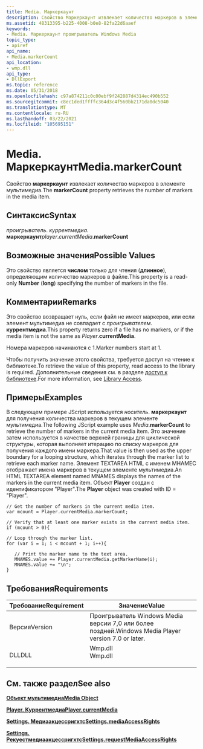 ```yaml
---
title: Media. Маркеркаунт
description: Свойство Маркеркаунт извлекает количество маркеров в элементе мультимедиа.
ms.assetid: 48313395-b225-4008-b0e8-82fa22d6aaef
keywords:
- Media. Маркеркаунт проигрыватель Windows Media
topic_type:
- apiref
api_name:
- Media.markerCount
api_location:
- wmp.dll
api_type:
- DllExport
ms.topic: reference
ms.date: 05/31/2018
ms.openlocfilehash: c97a874211c0c00ebf9f242887d4314ec490b552
ms.sourcegitcommit: c8ec1ded1ffffc364d3c4f560bb2171da0dc5040
ms.translationtype: MT
ms.contentlocale: ru-RU
ms.lasthandoff: 03/22/2021
ms.locfileid: "105695151"
---
```

# <a name="mediamarkercount"></a><span data-ttu-id="7921e-104">Media. Маркеркаунт</span><span class="sxs-lookup"><span data-stu-id="7921e-104">Media.markerCount</span></span>

<span data-ttu-id="7921e-105">Свойство **маркеркаунт** извлекает количество маркеров в элементе мультимедиа.</span><span class="sxs-lookup"><span data-stu-id="7921e-105">The **markerCount** property retrieves the number of markers in the media item.</span></span>

## <a name="syntax"></a><span data-ttu-id="7921e-106">Синтаксис</span><span class="sxs-lookup"><span data-stu-id="7921e-106">Syntax</span></span>

<span data-ttu-id="7921e-107">*проигрыватель*. *куррентмедиа*. **маркеркаунт**</span><span class="sxs-lookup"><span data-stu-id="7921e-107">*player*.*currentMedia*.**markerCount**</span></span>

## <a name="possible-values"></a><span data-ttu-id="7921e-108">Возможные значения</span><span class="sxs-lookup"><span data-stu-id="7921e-108">Possible Values</span></span>

<span data-ttu-id="7921e-109">Это свойство является **числом** только для чтения (**длинное**), определяющим количество маркеров в файле.</span><span class="sxs-lookup"><span data-stu-id="7921e-109">This property is a read-only **Number** (**long**) specifying the number of markers in the file.</span></span>

## <a name="remarks"></a><span data-ttu-id="7921e-110">Комментарии</span><span class="sxs-lookup"><span data-stu-id="7921e-110">Remarks</span></span>

<span data-ttu-id="7921e-111">Это свойство возвращает нуль, если файл не имеет маркеров, или если элемент мультимедиа не совпадает с *проигрывателем*. **куррентмедиа**.</span><span class="sxs-lookup"><span data-stu-id="7921e-111">This property returns zero if a file has no markers, or if the media item is not the same as *Player*.**currentMedia**.</span></span>

<span data-ttu-id="7921e-112">Номера маркеров начинаются с 1.</span><span class="sxs-lookup"><span data-stu-id="7921e-112">Marker numbers start at 1.</span></span>

<span data-ttu-id="7921e-113">Чтобы получить значение этого свойства, требуется доступ на чтение к библиотеке.</span><span class="sxs-lookup"><span data-stu-id="7921e-113">To retrieve the value of this property, read access to the library is required.</span></span> <span data-ttu-id="7921e-114">Дополнительные сведения см. в разделе [доступ к библиотеке](library-access.md).</span><span class="sxs-lookup"><span data-stu-id="7921e-114">For more information, see [Library Access](library-access.md).</span></span>

## <a name="examples"></a><span data-ttu-id="7921e-115">Примеры</span><span class="sxs-lookup"><span data-stu-id="7921e-115">Examples</span></span>

<span data-ttu-id="7921e-116">В следующем примере JScript используется *носитель*. **маркеркаунт** для получения количества маркеров в текущем элементе мультимедиа.</span><span class="sxs-lookup"><span data-stu-id="7921e-116">The following JScript example uses *Media*.**markerCount** to retrieve the number of markers in the current media item.</span></span> <span data-ttu-id="7921e-117">Это значение затем используется в качестве верхней границы для циклической структуры, которая выполняет итерацию по списку маркеров для получения каждого имени маркера.</span><span class="sxs-lookup"><span data-stu-id="7921e-117">That value is then used as the upper boundary for a looping structure, which iterates through the marker list to retrieve each marker name.</span></span> <span data-ttu-id="7921e-118">Элемент TEXTAREA HTML с именем МНАМЕС отображает имена маркеров в текущем элементе мультимедиа.</span><span class="sxs-lookup"><span data-stu-id="7921e-118">An HTML TEXTAREA element named MNAMES displays the names of the markers in the current media item.</span></span> <span data-ttu-id="7921e-119">Объект **Player** создан с идентификатором "Player".</span><span class="sxs-lookup"><span data-stu-id="7921e-119">The **Player** object was created with ID = "Player".</span></span>


```JScript
// Get the number of markers in the current media item.
var mcount = Player.currentMedia.markerCount;

// Verify that at least one marker exists in the current media item.
if (mcount > 0){

// Loop through the marker list.
for (var i = 1; i < mcount + 1; i++){

   // Print the marker name to the text area.
   MNAMES.value += Player.currentMedia.getMarkerName(i);
   MNAMES.value += "\n";
}

```



## <a name="requirements"></a><span data-ttu-id="7921e-120">Требования</span><span class="sxs-lookup"><span data-stu-id="7921e-120">Requirements</span></span>



| <span data-ttu-id="7921e-121">Требование</span><span class="sxs-lookup"><span data-stu-id="7921e-121">Requirement</span></span> | <span data-ttu-id="7921e-122">Значение</span><span class="sxs-lookup"><span data-stu-id="7921e-122">Value</span></span> |
|--------------------|------------------------------------------------------------------------------------|
| <span data-ttu-id="7921e-123">Версия</span><span class="sxs-lookup"><span data-stu-id="7921e-123">Version</span></span><br/> | <span data-ttu-id="7921e-124">Проигрыватель Windows Media версии 7,0 или более поздней.</span><span class="sxs-lookup"><span data-stu-id="7921e-124">Windows Media Player version 7.0 or later.</span></span><br/>                              |
| <span data-ttu-id="7921e-125">DLL</span><span class="sxs-lookup"><span data-stu-id="7921e-125">DLL</span></span><br/>     | <dl> <span data-ttu-id="7921e-126"><dt>Wmp.dll</dt></span><span class="sxs-lookup"><span data-stu-id="7921e-126"><dt>Wmp.dll</dt></span></span> </dl> |



## <a name="see-also"></a><span data-ttu-id="7921e-127">См. также раздел</span><span class="sxs-lookup"><span data-stu-id="7921e-127">See also</span></span>

<dl> <dt>

[<span data-ttu-id="7921e-128">**Объект мультимедиа**</span><span class="sxs-lookup"><span data-stu-id="7921e-128">**Media Object**</span></span>](media-object.md)
</dt> <dt>

[<span data-ttu-id="7921e-129">**Player. Куррентмедиа**</span><span class="sxs-lookup"><span data-stu-id="7921e-129">**Player.currentMedia**</span></span>](player-currentmedia.md)
</dt> <dt>

[<span data-ttu-id="7921e-130">**Settings. Медиаакцессригхтс**</span><span class="sxs-lookup"><span data-stu-id="7921e-130">**Settings.mediaAccessRights**</span></span>](settings-mediaaccessrights.md)
</dt> <dt>

[<span data-ttu-id="7921e-131">**Settings. Рекуестмедиаакцессригхтс**</span><span class="sxs-lookup"><span data-stu-id="7921e-131">**Settings.requestMediaAccessRights**</span></span>](settings-requestmediaaccessrights.md)
</dt> </dl>

 

 





